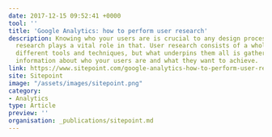 ```yaml
---
date: 2017-12-15 09:52:41 +0000
tool: ''
title: 'Google Analytics: how to perform user research'
description: Knowing who your users are is crucial to any design process, and user
  research plays a vital role in that. User research consists of a whole range of
  different tools and techniques, but what underpins them all is gathering useful
  information about who your users are and what they want to achieve.
link: https://www.sitepoint.com/google-analytics-how-to-perform-user-research/
site: Sitepoint
image: "/assets/images/sitepoint.png"
category:
- Analytics
type: Article
preview: ''
organisation: _publications/sitepoint.md
---
```


